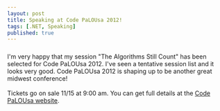 ```yaml
---
layout: post
title: Speaking at Code PaLOUsa 2012!
tags: [.NET, Speaking]
published: true
---
```


<p style="background-image: initial; background-attachment: initial; background-origin: initial; background-clip: initial; background-color: rgb(255, 255, 255); border-top-width: 0px; border-right-width: 0px; border-bottom-width: 0px; border-left-width: 0px; border-style: initial; border-color: initial; margin-top: 0px; margin-right: 0px; margin-bottom: 24px; margin-left: 0px; padding-top: 0px; padding-right: 0px; padding-bottom: 0px; padding-left: 0px; vertical-align: baseline; line-height: 24px; text-align: -webkit-auto; "><span class="Apple-style-span"></span></p><span><span>I'm very happy that my session "The Algorithms Still Count" has been selected for Code PaLOUsa 2012.  I've seen a tentative session list and it looks very good.  Code PaLOUsa 2012 is shaping up to be another great midwest conference!</span></span><div><span><span><br /></span></span></div><div><span><span>Tickets go on sale 11/15 at 9:00 am.  You can get full details at the <a href="http://codepalousa.com/">Code PaLOUsa website</a>.</span></span><p style="background-image: initial; background-attachment: initial; background-origin: initial; background-clip: initial; background-color: rgb(255, 255, 255); border-top-width: 0px; border-right-width: 0px; border-bottom-width: 0px; border-left-width: 0px; border-style: initial; border-color: initial; margin-top: 0px; margin-right: 0px; margin-bottom: 24px; margin-left: 0px; padding-top: 0px; padding-right: 0px; padding-bottom: 0px; padding-left: 0px; vertical-align: baseline; line-height: 24px; text-align: -webkit-auto; "><span class="Apple-style-span"></span></p></div>